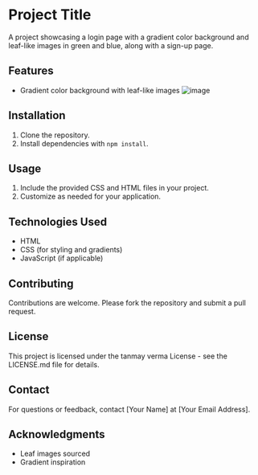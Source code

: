# Project Title

A project showcasing a login page with a gradient color background and leaf-like images in green and blue, along with a sign-up page.

## Features

- Gradient color background with leaf-like images
![image](https://github.com/user-attachments/assets/dd86fd82-d00e-4c57-a2cb-7736be67e47b)


## Installation

1. Clone the repository.
2. Install dependencies with `npm install`.

## Usage

1. Include the provided CSS and HTML files in your project.
2. Customize as needed for your application.

## Technologies Used

- HTML
- CSS (for styling and gradients)
- JavaScript (if applicable)


## Contributing

Contributions are welcome. Please fork the repository and submit a pull request.

## License

This project is licensed under the tanmay verma  License - see the LICENSE.md file for details.

## Contact

For questions or feedback, contact [Your Name] at [Your Email Address].

## Acknowledgments

- Leaf images sourced 
- Gradient inspiration 
